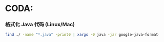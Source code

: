 # CODA:

### 格式化 Java 代码 (Linux/Mac)

```bash
find ./ -name "*.java" -print0 | xargs -0 java -jar google-java-format-1.24.0-all-deps.jar --replace
```